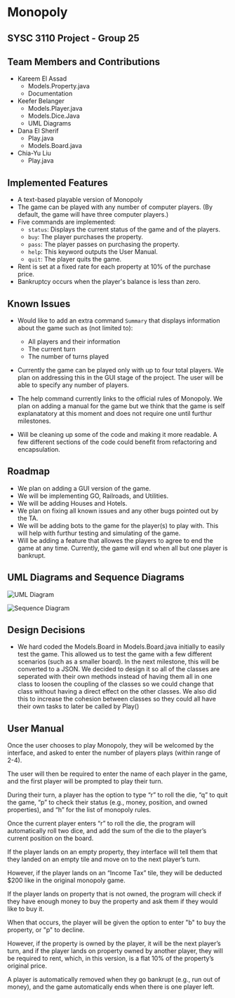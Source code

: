 # Monopoly

## SYSC 3110 Project - Group 25

## Team Members and Contributions

* Kareem El Assad
  * Models.Property.java
  * Documentation
* Keefer Belanger
  * Models.Player.java
  * Models.Dice.Java
  * UML Diagrams
* Dana El Sherif
  * Play.java
  * Models.Board.java
* Chia-Yu Liu
  * Play.java

## Implemented Features

* A text-based playable version of Monopoly
* The game can be played with any number of computer players. (By default, the game will have three computer players.)
* Five commands are implemented:
  * `status`: Displays the current status of the game and of the players.
  * `buy`: The player purchases the property.
  * `pass`: The player passes on purchasing the property.
  * `help`: This keyword outputs the User Manual.
  * `quit`: The player quits the game.
* Rent is set at a fixed rate for each property at 10% of the purchase price.
* Bankruptcy occurs when the player's balance is less than zero.
  
## Known Issues

* Would like to add an extra command `Summary` that displays information about the game such as (not limited to):
  * All players and their information
  * The current turn
  * The number of turns played
  
* Currently the game can be played only with up to four total players. We plan on addressing this in the GUI stage of the project. The user will be able to specify any number of players.

* The help command currently links to the official rules of Monopoly. We plan on adding a manual for the game but we think that the game is self explanatatory at this moment and does not require one until furthur milestones.

* Will be cleaning up some of the code and making it more readable. A few different sections of the code could benefit from refactoring and encapsulation.

## Roadmap

* We plan on adding a GUI version of the game.
* We will be implementing GO, Railroads, and Utilities.
* We will be adding Houses and Hotels.
* We plan on fixing all known issues and any other bugs pointed out by the TA.
* We will be adding bots to the game for the player(s) to play with. This will help with furthur testing and simulating of the game.
* Will be adding a feature that allowes the players to agree to end the game at any time. Currently, the game will end when all but one player is bankrupt.

## UML Diagrams and Sequence Diagrams

![UML Diagram](/diagrams/img/Monopoly-UML.jpg)

![Sequence Diagram](/diagrams/img/Sequence-Diagram.jpg)

## Design Decisions

* We hard coded the Models.Board in Models.Board.java initially to easily test the game. This allowed us to test the game with a few different scenarios (such as a smaller board). In the next milestone, this will be converted to a JSON. We decided to design it so all of the classes are seperated with their own methods instead of having them all in one class to loosen the coupling of the classes so we could change that class without having a direct effect on the other classes. We also did this to increase the cohesion between classes so they could all have their own tasks to later be called by Play()

## User Manual

Once the user chooses to play Monopoly, they will be welcomed by the interface, and asked to enter the number of players plays (within range of 2-4).

The user will then be required to enter the name of each player in the game, and the first player will be prompted to play their turn.

During their turn, a player has the option to type “r” to roll the die, “q” to quit the game, “p” to check their status (e.g., money, position, and owned properties), and “h” for the list of monopoly rules.

Once the current player enters “r” to roll the die, the program will automatically roll two dice, and add the sum of the die to the player’s current position on the board.

If the player lands on an empty property, they interface will tell them that they landed on an empty tile and move on to the next player’s turn. 

However, if the player lands on an “Income Tax” tile, they will be deducted $200 like in the original monopoly game. 

If the player lands on property that is not owned, the program will check if they have enough money to buy the property and ask them if they would like to buy it. 

When that occurs, the player will be given the option to enter "b" to buy the property, or "p" to decline. 

However, if the property is owned by the player, it will be the next player’s turn, and if the player lands on property owned by another player, they will be required to rent, which, in this version, is a flat 10% of the property’s original price.

A player is automatically removed when they go bankrupt (e.g., run out of money), and the game automatically ends when there is one player left.
